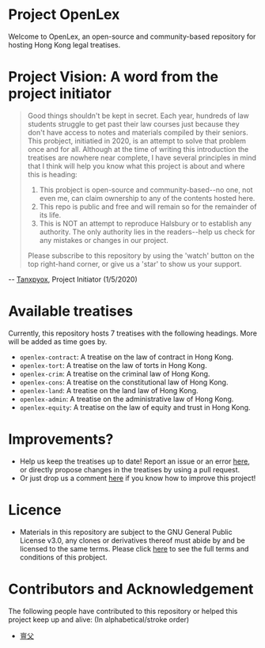 # Project OpenLex
Welcome to OpenLex, an open-source and community-based repository for hosting Hong Kong legal treatises.

# Project Vision: A word from the project initiator
> Good things shouldn't be kept in secret. Each year, hundreds of law students struggle to get past their law courses just because they don't have access to notes and materials compiled by their seniors. This probject, initiatied in 2020, is an attempt to solve that problem once and for all. Although at the time of writing this introduction the treatises are nowhere near complete, I have several principles in mind that I think will help you know what this project is about and where this is heading:
> 1. This probject is open-source and community-based--no one, not even me, can claim ownership to any of the contents hosted here.
> 2. This repo is public and free and will remain so for the remainder of its life.
> 3. This is NOT an attempt to reproduce Halsbury or to establish any authority. The only authority lies in the readers--help us check for any mistakes or changes in our project.
>
> Please subscribe to this repository by using the 'watch' button on the top right-hand corner, or give us a 'star' to show us your support.

-- [Tanxpyox](github.com/tanxpyox), Project Initiator (1/5/2020)

# Available treatises
Currently, this repository hosts 7 treatises with the following headings. More will be added as time goes by.
* `openlex-contract`: A treatise on the law of contract in Hong Kong.
* `openlex-tort`: A treatise on the law of torts in Hong Kong.
* `openlex-crim`: A treatise on the criminal law of Hong Kong.
* `openlex-cons`: A treatise on the constitutional law of Hong Kong.
* `openlex-land`: A treatise on the land law of Hong Kong.
* `openlex-admin`: A treatise on the administrative law of Hong Kong.
* `openlex-equity`: A treatise on the law of equity and trust in Hong Kong.

# Improvements?
* Help us keep the treatises up to date! Report an issue or an error [here](https://github.com/tanxpyox/OpenLex/issues/new?assignees=&labels=update&template=errors-or-old-law.md&title=%5BUpdate%5D+), or directly propose changes in the treatises by using a pull request.
* Or just drop us a comment [here](https://github.com/tanxpyox/OpenLex/issues/new?assignees=&labels=enhancement&template=feature_request.md&title=%5BImprove%5D) if you know how to improve this project!

# Licence
* Materials in this repository are subject to the GNU General Public License v3.0, any clones or derivatives thereof must abide by and be licensed to the same terms. Please click [here](https://github.com/tanxpyox/OpenLex/blob/master/LICENSE) to see the full terms and conditions of this probject.

# Contributors and Acknowledgement
The following people have contributed to this repository or helped this project keep up and alive: (In alphabetical/stroke order)

* [亶父](github.com/tanxpyox)
